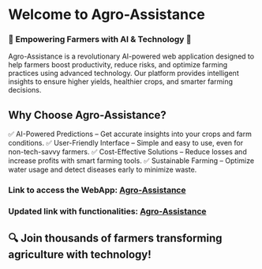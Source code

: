 # Welcome to Agro-Assistance
### 🚜 Empowering Farmers with AI & Technology 🌱

Agro-Assistance is a revolutionary AI-powered web application designed to help farmers boost productivity, reduce risks, and optimize farming practices using advanced technology. Our platform provides intelligent insights to ensure higher yields, healthier crops, and smarter farming decisions.

## Why Choose Agro-Assistance?
✅ AI-Powered Predictions – Get accurate insights into your crops and farm conditions.
✅ User-Friendly Interface – Simple and easy to use, even for non-tech-savvy farmers.
✅ Cost-Effective Solutions – Reduce losses and increase profits with smart farming tools.
✅ Sustainable Farming – Optimize water usage and detect diseases early to minimize waste.

### Link to access the WebApp: [Agro-Assistance](https://aafiya-01.github.io/Agro-Assistance-webapp/)
### Updated link with functionalities: [Agro-Assistance](https://agro-assistance.vercel.app/)

## 🔍 Join thousands of farmers transforming agriculture with technology!


